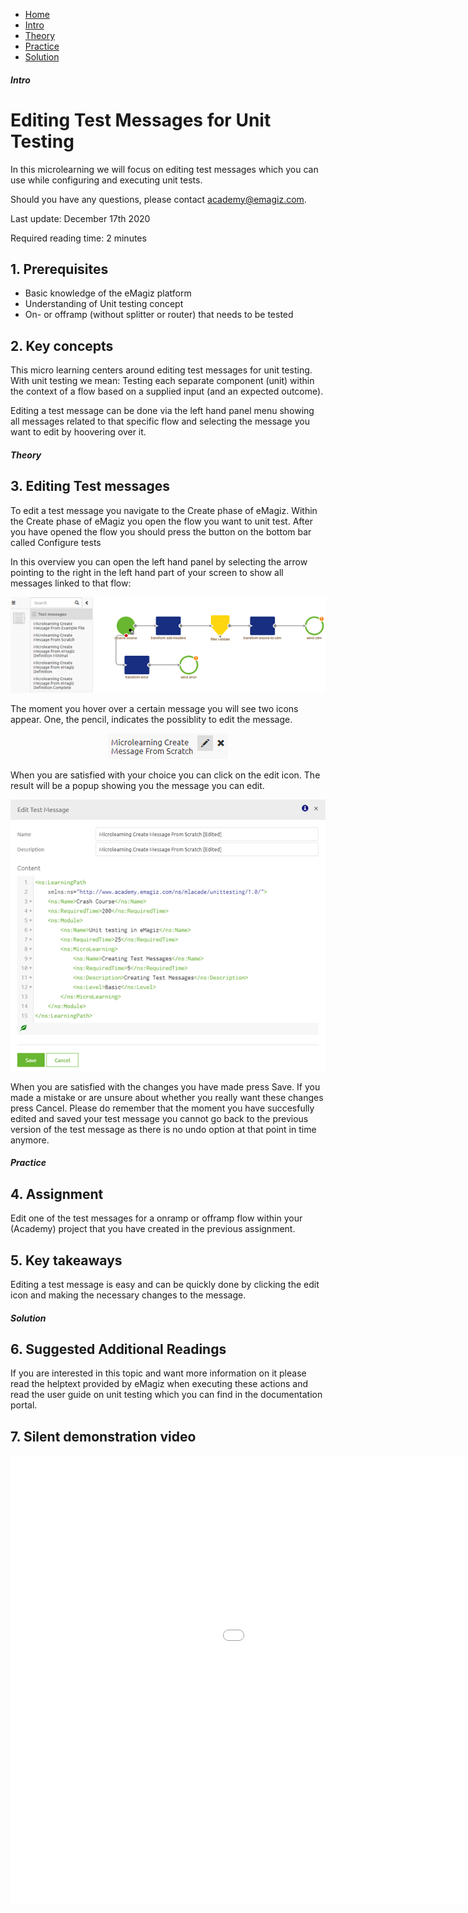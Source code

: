 <div class="ez-academy">
	<div class="ez-academy__body">
		<main class="micro-learning">
		<ul class="doc-nav">
			<li class="doc-nav__item"><a href="../../docs/microlearning/crashcourse-platform-index" class="doc-nav__link">Home</a></li>
			<li class="doc-nav__item"><a href="#intro" class="doc-nav__link">Intro</a></li>
			<li class="doc-nav__item"><a href="#theory" class="doc-nav__link">Theory</a></li>
			<li class="doc-nav__item"><a href="#practice" class="doc-nav__link">Practice</a></li>
			<li class="doc-nav__item"><a href="#solution" class="doc-nav__link">Solution</a></li>
		</ul>

<div class="doc">

##### Intro

# Editing Test Messages for Unit Testing

In this microlearning we will focus on editing test messages which you can use while configuring and executing unit tests.

Should you have any questions, please contact academy@emagiz.com.

Last update: December 17th 2020

Required reading time: 2 minutes

## 1. Prerequisites
- Basic knowledge of the eMagiz platform
- Understanding of Unit testing concept
- On- or offramp (without splitter or router) that needs to be tested

## 2. Key concepts
This micro learning centers around editing test messages for unit testing.
With unit testing we mean: Testing each separate component (unit) within the context of a flow based on a supplied input (and an expected outcome).

Editing a test message can be done via the left hand panel menu showing all messages related to that specific flow and selecting the message you want to edit by hoovering over it.

##### Theory

## 3. Editing Test messages

To edit a test message you navigate to the Create phase of eMagiz. Within the Create phase of eMagiz you open the flow you want to unit test.
After you have opened the flow you should press the button on the bottom bar called Configure tests 

In this overview you can open the left hand panel by selecting the arrow pointing to the right in the left hand part of your screen to show all messages linked to that flow:

<p align="center"><img src="../../img/microlearning/crashcourse-platform-create-editing-test-messages--configure-test-overview.png"></p>

The moment you hover over a certain message you will see two icons appear. One, the pencil, indicates the possiblity to edit the message.

<p align="center"><img src="../../img/microlearning/crashcourse-platform-create-editing-test-messages--edit-test-message-icon.png"></p>

When you are satisfied with your choice you can click on the edit icon. The result will be a popup showing you the message you can edit. 

<p align="center"><img src="../../img/microlearning/crashcourse-platform-create-editing-test-messages--edit-test-message-popup.png"></p>

When you are satisfied with the changes you have made press Save. If you made a mistake or are unsure about whether you really want these changes press Cancel.
Please do remember that the moment you have succesfully edited and saved your test message you cannot go back to the previous version of the test message as there is no undo option at that point in time anymore.

##### Practice

## 4. Assignment

Edit one of the test messages for a onramp or offramp flow within your (Academy) project that you have created in the previous assignment.

## 5. Key takeaways

Editing a test message is easy and can be quickly done by clicking the edit icon and making the necessary changes to the message.

##### Solution

## 6. Suggested Additional Readings

If you are interested in this topic and want more information on it please read the helptext provided by eMagiz when executing these actions and read the user guide on unit testing which you can find in the documentation portal.

## 7. Silent demonstration video

<iframe width="1280" height="720" src="../../vid/microlearning/crashcourse-platform-create-editing-test-messages.mp4" frameborder="0" allow="accelerometer; autoplay; clipboard-write; encrypted-media; gyroscope; picture-in-picture" allowfullscreen></iframe>

</div>
</main>
</div>
</div>